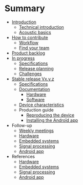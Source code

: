 # Summary

*	[Introduction](README.md)
	* [Technical introduction](introduction/technical_introduction.md)
	* [Acoustic basics](introduction/acoustic_basics.md)
*	[How to contribute](howto/howto.md)
	* [Workflow](howto/workflow.md)
	* [Find your team](howto/teams.md)*	[Product backlog](backlog/backlog.md)*	[In progress](inprogress/inprogress.md)	* [Specifications](inprogress/specs.md)	* [Release planning](inprogress/release.md)
	* [Challenges](inprogress/challenges.md)*	[Stable release Vx.y.z](stable/stable.md)
	* [Specifications](stable/specs.md)	* [Documentation](stable/doc_pipeline.md)		- [Hardware](stable/doc_hardware.md)		- [Software](stable/doc_software.md)	* [Device characteristics](stable/characteristics.md)	* Production guide 		- [Reproducing the device](stable/guide_hardware.md)		- [Installing the Androïd app](stable/guide_software.md)*	Follow-up	* [Weekly meetings](followup/weekly_meeting.md)	* [Hardware](followup/meetings_hardware.md)	* [Embedded systems](followup/meetings_embsys.md)	* [Signal processing](followup/meetings_sigproc.md)	* [Android app](followup/meetings_app.md)*	References	* [Hardware](references/hardware/ref_hardware.md)	* [Embedded systems](references/embsys/ref_embsys.md)	* [Signal processing](references/sigproc/ref_sigproc.md)	* [Android app](references/app/ref_app.md)